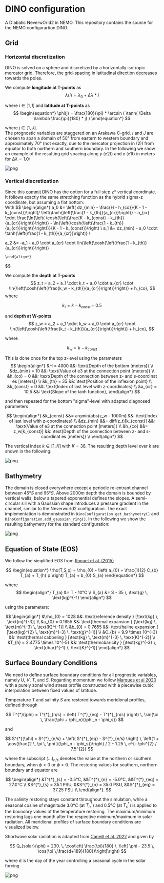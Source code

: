 # DINO configuration
A DIabatic NeverwOrld2 in NEMO. This repository contains the source for the NEMO configurartion DINO.
## Grid

### Horizontal discretization
DINO is solved on a sphere and discretized by a horizontally isotropic mercator grid. Therefore, the grid-spacing in latitudinal direction decreases towards the poles.

We compute **longitude at T-points** as
$$
\begin{equation*}
    \lambda(i) = \lambda_{0} + \Delta \lambda * i
\end{equation*}
$$

where $i \in \left[ 1, I \right]$
and **latitude at T-points** as
$$
\begin{equation*}
    \phi(j) = \frac{180}{\pi} * \arcsin ( \tanh( \Delta \lambda \frac{\pi}{180} * j) )
\end{equation*}
$$

where $j \in \left[ 1, J \right]$. \
The prognostic variables are staggered on an Arakawa C-grid. $I$ and $J$ are chosen to span a domain of 50° from eastern to western boundary and approximately 70° (not exactly, due to the mercator projection in (2)) from equator to both northern and southern boundary. In the following we show an example of the resulting grid spacing along $y$ (e2t) and $x$ (e1t) in meters for $\Delta \lambda = 1.0$:
    
![png](README_files/README_4_1.png)
    
### Vertical discretization
Since this [commit](https://github.com/vopikamm/DINO/commit/084122893073255b154f7fba188f7683ea80331a) DINO has the option for a full step z* vertical coordinate. It follows exactly the same stretching function as the hybrid sigma-z coordinate, but assuming a flat bottom: \
With
$$
    \begin{align*}
    a_0 &= \left( dz_{min} - \frac{H - h_{co}}{K - 1 - k_{const}}\right)/
              \left(\tanh{\left(\frac{1 - k_{th}}{a_{cr}}\right)} - a_{cr} \cdot \frac{\ln{\left( \cosh{\left(\frac{K - k_{const} - k_{th}}{a_{cr}}\right)}\right)} - \ln{\left(\cosh{\left(\frac{1 - k_{th}}{a_{cr}}\right)}\right)}}{K - 1 - k_{const}}\right) \\
   a_1 &= dz_{min} - a_0 \cdot \tanh{\left(\frac{1 - k_{th}}{a_{cr}}\right)} \\

   a_2 &= -a_1 - a_0 \cdot a_{cr} \cdot \ln{\left(\cosh{\left(\frac{1 - k_{th}}{a_{cr}}\right)}\right)}

    \end{align*}
$$

We compute the **depth at T-points**
$$
    z_t = a_2 + a_1 \cdot k_t + a_0 \cdot a_{cr} \cdot \ln{\left(\cosh{\left(\frac{k_w - k_{th}}{a_{cr}}\right)}\right)} + h_{co},
    $$
where

$$  k_t = k - k_{const} + 0.5 $$

and **depth at W-points**
$$
   z_w = a_2 + a_1 \cdot k_w + a_0 \cdot a_{cr} \cdot \ln{\left(\cosh{\left(\frac{k_t - k_{th}}{a_{cr}}\right)}\right)} + h_{co},
$$

where

$$  k_w = k - k_{const} $$ 

This is done once for the top z-level using the parameters
$$
    \begin{align*}
        &H = 4000 &&: \text{Depth of the bottom [meters]} \\
        &dz_{min} = 10 &&: \text{Value of e3 at the connection point [meters]} \\
        &h_{co} = 0 &&: \text{Depth of the connection between z- and s-coordinat es [meters]} \\
        &k_{th} = 35 &&: \text{Position of the inflexion point} \\
        &k_{const} = 0 &&: \text{Index of last level with z-coordinates} \\
        &a_{cr} = 10.5 &&: \text{Slope of the tanh function},
    \end{align*}
$$

and then repeated for the bottom "sigma"-level with adapted diagnosed parameters

$$
    \begin{align*}
        &k_{const} &&= argmin(abs(z_w - 1000m) &&: \text{Index of last level with z-coordinates} \\
        &dz_{min} &&= diff(z_t)[k_{const}] &&: \text{Value of e3 at the connection point [meters]} \\
        &h_{co} &&= z_w[k_{const}] &&: \text{Depth of the connection between z- and s-coordinat es [meters]} \\
    \end{align*}
$$

The vertical index $k \in \left[ 1, K \right]$ with $K=36$.
The resulting depth level over k are shown in the following:
    
![png](README_files/README_9_1.png)
    

## Bathymetry
The domain is closed everywhere except a periodic re-entrant channel between $45°S$ and $65°S$. Above $2000m$ depth the domain is bounded by vertical walls, below a tapered exponential defines the slopes. A semi-circular sill with a Gaussian shape introduces a pressure gradient in the channel, similar to the Neverworld2 configuration. The exact implementation is demonstrated in `DinoConfiguration.get_bathymetry()` and `DinoConfiguration.add_gaussian_ring()`. In the following we show the resulting bathymetry for the standard configuration:   

    
![png](README_files/README_11_1.png)
    

## Equation of State (EOS)
We follow the simplified EOS from [Roquet et al. (2015)](https://doi.org/10.1175/JPO-D-15-0080.1)

$$
\begin{equation*}
    \rho(T,S,p) = \rho_{0} - \left( 
        a_{0} + 
        \frac{1}{2} C_{b} T_{a} +
        T_{h} p 
        \right) T_{a} + b_{0} S_{a}
\end{equation*}
$$

where 
$$
\begin{align*}
T_{a} &= T - 10°C \\
S_{a} &= S - 35 \, \text{g} \, \text{kg}^{-1}
\end{align*}
$$

using the parameters:

$$
\begin{align*}
    &\rho_{0} = 1028 &&: \text{reference density } [\text{kg} \, \text{m}^{-3}] \\
    &a_{0} = 0.1655 &&: \text{thermal expansion } [\text{kg} \, \text{m}^{-3} \, \text{K}^{-1}] \\
    &b_{0} = 0.7655 &&: \text{haline expansion  } [\text{kg}^{2} \, \text{m}^{-3} \, \text{g}^{-1}] \\
    &C_{b} = 9.9 \times 10^{-3} &&: \text{thermal cabbeling } [\text{kg} \, \text{m}^{-3} \, \text{K}^{-2}] \\
    &T_{h} = 2.4775 \times 10^{-5} &&: \text{thermobaricity } [\text{kg}^{-3} \, \text{dbar}^{-1} \, \text{K}^{-1}]
\end{align*}
$$

## Surface Boundary Conditions


We need to define surface boundary conditions for all prognostic variables, namely $U$, $V$, $T$,  and $S$. Regarding momentum we follow [Marques et al 2020](https://doi.org/10.5194/gmd-15-6567-2022) with a purely zonal wind stress profile constructed with a piecewise cubic interpolation between fixed values of latitude.

 Temperature $T$ and salinity $S$ are restored towards meridional profiles, defined through

$$
    T^{*}(\phi) = T^{*}_{n/s} + \left( T^{*}_{eq} - T^{*}_{n/s} \right) \, \sin(\pi \, \frac{\phi + \phi_n}{\phi_n - \phi_s})
$$

and

$$
    S^{*}(\phi) = S^{*}_{n/s} + \left( S^{*}_{eq} - S^{*}_{n/s} \right) \, \left(1 + \cos(\frac{2 \, \pi \, \phi }{\phi_n - \phi_s})\right) / 2 - 1.25 \, e^{- \phi^{2} / 7.5^{2}}
$$

where the subscript $(...)_{n/s}$ denotes the value at the northern or southern boundary, when $\phi < 0$ or $\phi > 0$.
The restoring values for southern, northern boundary and equator are 

$$
\begin{align*}
    &T^{*}_{s} = -0.5°C, &&T^{*}_{n} = -5.0°C, &&T^{*}_{eq} = 27.0°C \\
    &S^{*}_{s} = 35.1 PSU, &&S^{*}_{n} = 35.0 PSU, &&S^{*}_{eq} = 37.25 PSU \\
\end{align*}.
$$

The salinity restoring stays constant throughout the simulation, while a seasonal cosine of magnitude $3.0°C$ (at $T^{*}_{n}$) and $0.5°C$ (at $T^{*}_{s}$) is applied to the boundary values of the temperature restoring. The maximum/minimum restoring lags one month after the respective minimum/maximum in solar radiation. All meridional profiles of surface boundary conditions are visualized below. 

Shortwave solar radiation is adapted from [Caneill et al. 2022](https://doi.org/10.1175/JPO-D-21-0295.1) and given by

$$
Q_{solar}(\phi) = 230. \, \cos\left( \frac{\pi}{180} \, \left[ \phi - 23.5 \, \cos(\pi \,\frac{d+189}{180})\right]\right)
$$

where d is the day of the year controlling a seasonal cycle in the solar forcing.
    
![png](README_files/README_20_0.png)


